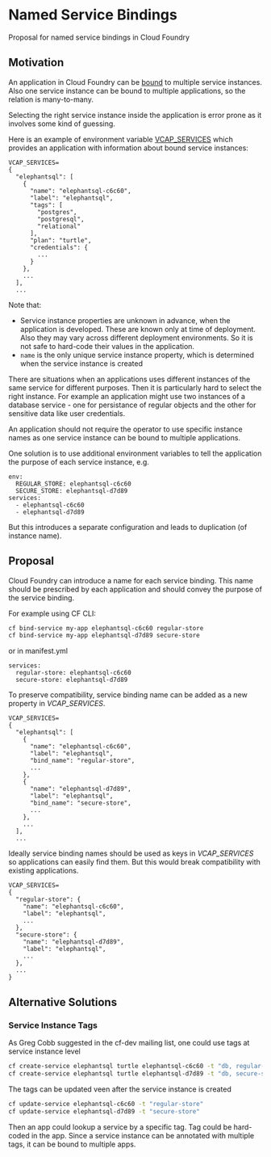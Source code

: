 # Named Service Bindings
Proposal for named service bindings in Cloud Foundry

## Motivation

An application in Cloud Foundry can be [bound][1] to multiple service instances.
Also one service instance can be bound to multiple applications, so the relation is many-to-many.

Selecting the right service instance inside the application is error prone as it involves some kind of guessing.

Here is an example of environment variable [VCAP_SERVICES] which provides an application with information about bound service instances:
```
VCAP_SERVICES=
{
  "elephantsql": [
    {
      "name": "elephantsql-c6c60",
      "label": "elephantsql",
      "tags": [
        "postgres",
        "postgresql",
        "relational"
      ],
      "plan": "turtle",
      "credentials": {
        ...
      }
    },
    ...
  ],
  ...
```
Note that:
* Service instance properties are unknown in advance, when the application is developed. These are known only at time of deployment. Also they may vary across different deployment environments. So it is not safe to hard-code their values in the application.
* `name` is the only unique service instance property, which is determined when the service instance is created

There are situations when an applications uses different instances of the same service for different purposes. Then it is particularly hard to select the right instance. For example an application might use two instances of a database service - one for persistance of regular objects and the other for sensitive data like user credentials.

An application should not require the operator to use specific instance names as one service instance can be bound to multiple applications.

One solution is to use additional environment variables to tell the application the purpose of each service instance, e.g.
```
env:
  REGULAR_STORE: elephantsql-c6c60
  SECURE_STORE: elephantsql-d7d89
services:
  - elephantsql-c6c60
  - elephantsql-d7d89
```
But this introduces a separate configuration and leads to duplication (of instance name).

## Proposal

Cloud Foundry can introduce a name for each service binding. This name should be prescribed by each application and should convey the purpose of the service binding.

For example using CF CLI:
```sh
cf bind-service my-app elephantsql-c6c60 regular-store
cf bind-service my-app elephantsql-d7d89 secure-store
```
or in manifest.yml
```
services:
  regular-store: elephantsql-c6c60
  secure-store: elephantsql-d7d89
```
To preserve compatibility, service binding name can be added as a new property in *VCAP_SERVICES*.
```
VCAP_SERVICES=
{
  "elephantsql": [
    {
      "name": "elephantsql-c6c60",
      "label": "elephantsql",
      "bind_name": "regular-store",
      ...
    },
    {
      "name": "elephantsql-d7d89",
      "label": "elephantsql",
      "bind_name": "secure-store",
      ...
    },
    ...
  ],
  ...
```

Ideally service binding names should be used as keys in *VCAP_SERVICES* so applications can easily find them.
But this would break compatibility with existing applications.
```
VCAP_SERVICES=
{
  "regular-store": {
    "name": "elephantsql-c6c60",
    "label": "elephantsql",
    ...
  },
  "secure-store": {
    "name": "elephantsql-d7d89",
    "label": "elephantsql",
    ...
  },
  ...
}
```

## Alternative Solutions

### Service Instance Tags

As Greg Cobb suggested in the cf-dev mailing list, one could use tags at service instance level
```sh
cf create-service elephantsql turtle elephantsql-c6c60 -t "db, regular-store"
cf create-service elephantsql turtle elephantsql-d7d89 -t "db, secure-store"
```
The tags can be updated veen after the service instance is created
```sh
cf update-service elephantsql-c6c60 -t "regular-store"
cf update-service elephantsql-d7d89 -t "secure-store"
```
Then an app could lookup a service by a specific tag. Tag could be hard-coded in the app. Since a service instance can be annotated with multiple tags, it can be bound to multiple apps.


[1]: http://docs.cloudfoundry.org/devguide/services/application-binding.html
[VCAP_SERVICES]: http://docs.cloudfoundry.org/devguide/deploy-apps/environment-variable.html#VCAP-SERVICES
